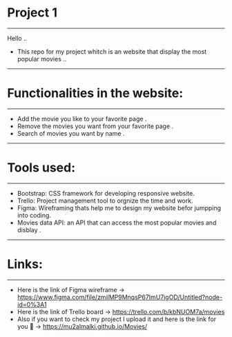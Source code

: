 # Project 1
------------- 
Hello ..
 - This repo for my project whitch is an website that display the most popular movies ..
 ____________________________________________________________________________________________
 # Functionalities in the website:
 ----------------------------------
 * Add the movie you like to your favorite page .
 * Remove the movies you want from your favorite page .
 * Search of movies you want by name .
 _______________________________________________________________________
 # Tools used:
 --------------
 * Bootstrap: CSS framework for developing responsive website.
 * Trello: Project management tool to orgnize the time and work.
 * Figma: Wireframing thats help me to design my website befor jumpping into coding.
 * Movies data API: an API that can access the most popular movies and disblay .
 ______________________________________________________________________________________
 # Links:
 ---------
 * Here is the link of Figma wireframe -> https://www.figma.com/file/zmilMP9MnqsP67ImU7igOD/Untitled?node-id=0%3A1
 * Here is the link of Trello board -> https://trello.com/b/kbNUOM7a/movies
 * Also if you want to check my project I upload it and here is the link for you 🤍 -> https://mu2almalki.github.io/Movies/
